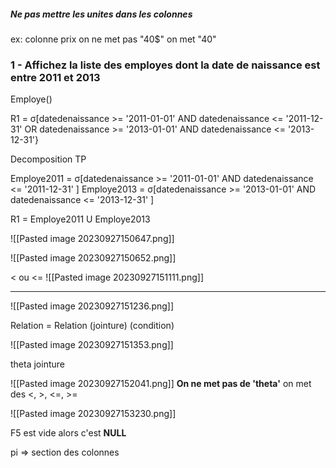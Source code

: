 ##### Ne pas mettre les unites dans les colonnes 
ex: colonne prix on ne met pas "40$" on met "40"

### 1 - Affichez la liste des employes dont la date de naissance est entre 2011 et 2013

Employe()

R1 = σ[datedenaissance >= '2011-01-01' AND datedenaissance <= '2011-12-31' 
OR 
datedenaissance >= '2013-01-01' AND datedenaissance <= '2013-12-31'}

Decomposition TP

Employe2011 = σ[datedenaissance >= '2011-01-01' AND datedenaissance <= '2011-12-31' ]
Employe2013 = σ[datedenaissance >= '2013-01-01' AND datedenaissance <= '2013-12-31' ]

R1 = Employe2011 U Employe2013

![[Pasted image 20230927150647.png]]


![[Pasted image 20230927150652.png]]

< ou <=
![[Pasted image 20230927151111.png]]

------------

![[Pasted image 20230927151236.png]]

Relation = Relation (jointure) (condition) 

![[Pasted image 20230927151353.png]]


theta jointure

![[Pasted image 20230927152041.png]]
**On ne met pas de 'theta'**
on met des <, >, <=, >=

![[Pasted image 20230927153230.png]]

F5 est vide alors c'est **NULL**


pi => section des colonnes
